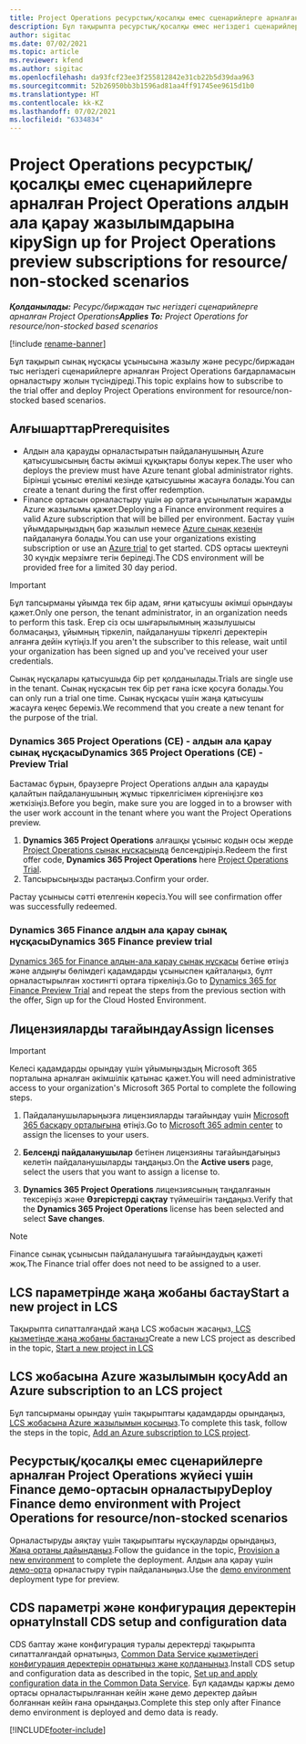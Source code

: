 ```yaml
---
title: Project Operations ресурстық/қосалқы емес сценарийлерге арналған Project Operations алдын ала қарау жазылымдарына кіру
description: Бұл тақырыпта ресурстық/қосалқы емес негіздегі сценарийлер үшін Project Operations жүйесіне жазылу және орналастыру туралы ақпарат берілген.
author: sigitac
ms.date: 07/02/2021
ms.topic: article
ms.reviewer: kfend
ms.author: sigitac
ms.openlocfilehash: da93fcf23ee3f255812842e31cb22b5d39daa963
ms.sourcegitcommit: 52b26950bb3b1596ad81aa4ff91745ee9615d1b0
ms.translationtype: HT
ms.contentlocale: kk-KZ
ms.lasthandoff: 07/02/2021
ms.locfileid: "6334834"
---
```

# <a name="sign-up-for-project-operations-preview-subscriptions-for-resource-non-stocked-scenarios"></a><span data-ttu-id="1b7e7-103">Project Operations ресурстық/қосалқы емес сценарийлерге арналған Project Operations алдын ала қарау жазылымдарына кіру</span><span class="sxs-lookup"><span data-stu-id="1b7e7-103">Sign up for Project Operations preview subscriptions for resource/ non-stocked scenarios</span></span>

<span data-ttu-id="1b7e7-104">_**Қолданылады:** Ресурс/биржадан тыс негіздегі сценарийлерге арналған Project Operations_</span><span class="sxs-lookup"><span data-stu-id="1b7e7-104">_**Applies To:** Project Operations for resource/non-stocked based scenarios_</span></span>

[!include [rename-banner](~/includes/cc-data-platform-banner.md)]

<span data-ttu-id="1b7e7-105">Бұл тақырып сынақ нұсқасы ұсынысына жазылу және ресурс/биржадан тыс негіздегі сценарийлерге арналған Project Operations бағдарламасын орналастыру жолын түсіндіреді.</span><span class="sxs-lookup"><span data-stu-id="1b7e7-105">This topic explains how to subscribe to the trial offer and deploy Project Operations environment for resource/non-stocked based scenarios.</span></span>

## <a name="prerequisites"></a><span data-ttu-id="1b7e7-106">Алғышарттар</span><span class="sxs-lookup"><span data-stu-id="1b7e7-106">Prerequisites</span></span>
- <span data-ttu-id="1b7e7-107">Алдын ала қарауды орналастыратын пайдаланушының Azure қатысушысының басты әкімші құқықтары болуы керек.</span><span class="sxs-lookup"><span data-stu-id="1b7e7-107">The user who deploys the preview must have Azure tenant global administrator rights.</span></span> <span data-ttu-id="1b7e7-108">Бірінші ұсыныс өтелімі кезінде қатысушыны жасауға болады.</span><span class="sxs-lookup"><span data-stu-id="1b7e7-108">You can create a tenant during the first offer redemption.</span></span> 
- <span data-ttu-id="1b7e7-109">Finance ортасын орналастыру үшін әр ортаға ұсынылатын жарамды Azure жазылымы қажет.</span><span class="sxs-lookup"><span data-stu-id="1b7e7-109">Deploying a Finance environment requires a valid Azure subscription that will be billed per environment.</span></span> <span data-ttu-id="1b7e7-110">Бастау үшін ұйымдарыңыздың бар жазылып немесе [Azure сынақ кезеңін](https://azure.microsoft.com/en-us/free/) пайдалануға болады.</span><span class="sxs-lookup"><span data-stu-id="1b7e7-110">You can use your organizations existing subscription or use an [Azure trial](https://azure.microsoft.com/en-us/free/) to get started.</span></span> <span data-ttu-id="1b7e7-111">CDS ортасы шектеулі 30 күндік мерзімге тегін беріледі.</span><span class="sxs-lookup"><span data-stu-id="1b7e7-111">The CDS environment will be provided free for a limited 30 day period.</span></span>

> [!IMPORTANT]
> <span data-ttu-id="1b7e7-112">Бұл тапсырманы ұйымда тек бір адам, яғни қатысушы әкімші орындауы қажет.</span><span class="sxs-lookup"><span data-stu-id="1b7e7-112">Only one person, the tenant administrator, in an organization needs to perform this task.</span></span> <span data-ttu-id="1b7e7-113">Егер сіз осы шығарылымның жазылушысы болмасаңыз, ұйымның тіркеліп, пайдаланушы тіркелгі деректерін алғанға дейін күтіңіз.</span><span class="sxs-lookup"><span data-stu-id="1b7e7-113">If you aren't the subscriber to this release, wait until your organization has been signed up and you've received your user credentials.</span></span>
> 
> <span data-ttu-id="1b7e7-114">Сынақ нұсқалары қатысушыда бір рет қолданылады.</span><span class="sxs-lookup"><span data-stu-id="1b7e7-114">Trials are single use in the tenant.</span></span> <span data-ttu-id="1b7e7-115">Сынақ нұсқасын тек бір рет ғана іске қосуға болады.</span><span class="sxs-lookup"><span data-stu-id="1b7e7-115">You can only run a trial one time.</span></span> <span data-ttu-id="1b7e7-116">Сынақ нұсқасы үшін жаңа қатысушы жасауға кеңес береміз.</span><span class="sxs-lookup"><span data-stu-id="1b7e7-116">We recommend that you create a new tenant for the purpose of the trial.</span></span>


### <a name="dynamics-365-project-operations-ce---preview-trial"></a><span data-ttu-id="1b7e7-117">Dynamics 365 Project Operations (CE) - алдын ала қарау сынақ нұсқасы</span><span class="sxs-lookup"><span data-stu-id="1b7e7-117">Dynamics 365 Project Operations (CE) - Preview Trial</span></span> 

<span data-ttu-id="1b7e7-118">Бастамас бұрын, браузерге Project Operations алдын ала қарауды қалайтын пайдаланушының жұмыс тіркелгісімен кіргеніңізге көз жеткізіңіз.</span><span class="sxs-lookup"><span data-stu-id="1b7e7-118">Before you begin, make sure you are logged in to a browser with the user work account in the tenant where you want the Project Operations preview.</span></span>

1. <span data-ttu-id="1b7e7-119">**Dynamics 365 Project Operations** алғашқы ұсыныс кодын осы жерде [Project Operations сынақ нұсқасында](https://aka.ms/try-po) белсендіріңіз.</span><span class="sxs-lookup"><span data-stu-id="1b7e7-119">Redeem the first offer code, **Dynamics 365 Project Operations** here [Project Operations Trial](https://aka.ms/try-po).</span></span>
2. <span data-ttu-id="1b7e7-120">Тапсырысыңызды растаңыз.</span><span class="sxs-lookup"><span data-stu-id="1b7e7-120">Confirm your order.</span></span>

  <span data-ttu-id="1b7e7-121">Растау ұсынысы сәтті өтелгенін көресіз.</span><span class="sxs-lookup"><span data-stu-id="1b7e7-121">You will see confirmation offer was successfully redeemed.</span></span>

### <a name="dynamics-365-finance-preview-trial"></a><span data-ttu-id="1b7e7-122">Dynamics 365 Finance алдын ала қарау сынақ нұсқасы</span><span class="sxs-lookup"><span data-stu-id="1b7e7-122">Dynamics 365 Finance preview trial</span></span>

<span data-ttu-id="1b7e7-123">[Dynamics 365 for Finance алдын-ала қарау сынақ нұсқасы](https://aka.ms/trypoche) бетіне өтіңіз және алдыңғы бөлімдегі қадамдарды ұсыныспен қайталаңыз, бұлт орналастырылған хостингті ортаға тіркеліңіз.</span><span class="sxs-lookup"><span data-stu-id="1b7e7-123">Go to [Dynamics 365 for Finance Preview Trial](https://aka.ms/trypoche) and repeat the steps from the previous section with the offer, Sign up for the Cloud Hosted Environment.</span></span>  

## <a name="assign-licenses"></a><span data-ttu-id="1b7e7-124">Лицензияларды тағайындау</span><span class="sxs-lookup"><span data-stu-id="1b7e7-124">Assign licenses</span></span>

> [!IMPORTANT]
> <span data-ttu-id="1b7e7-125">Келесі қадамдарды орындау үшін ұйымыңыздың Microsoft 365 порталына арналған әкімшілік қатынас қажет.</span><span class="sxs-lookup"><span data-stu-id="1b7e7-125">You will need administrative access to your organization's Microsoft 365 Portal to complete the following steps.</span></span>

1. <span data-ttu-id="1b7e7-126">Пайдаланушыларыңызға лицензияларды тағайындау үшін [Microsoft 365 басқару орталығына](https://portal.office.com/) өтіңіз.</span><span class="sxs-lookup"><span data-stu-id="1b7e7-126">Go to [Microsoft 365 admin center](https://portal.office.com/) to assign the licenses to your users.</span></span>

2. <span data-ttu-id="1b7e7-127">**Белсенді пайдаланушылар** бетінен лицензияны тағайындағыңыз келетін пайдаланушыларды таңдаңыз.</span><span class="sxs-lookup"><span data-stu-id="1b7e7-127">On the **Active users** page, select the users that you want to assign a license to.</span></span>

3. <span data-ttu-id="1b7e7-128">**Dynamics 365 Project Operations** лицензиясының таңдалғанын тексеріңіз және **Өзгерістерді сақтау** түймешігін таңдаңыз.</span><span class="sxs-lookup"><span data-stu-id="1b7e7-128">Verify that the **Dynamics 365 Project Operations** license has been selected and select **Save changes**.</span></span>

> [!NOTE]
> <span data-ttu-id="1b7e7-129">Finance сынақ ұсынысын пайдаланушыға тағайындаудың қажеті жоқ.</span><span class="sxs-lookup"><span data-stu-id="1b7e7-129">The Finance trial offer does not need to be assigned to a user.</span></span>

## <a name="start-a-new-project-in-lcs"></a><span data-ttu-id="1b7e7-130">LCS параметрінде жаңа жобаны бастау</span><span class="sxs-lookup"><span data-stu-id="1b7e7-130">Start a new project in LCS</span></span>

<span data-ttu-id="1b7e7-131">Тақырыпта сипатталғандай жаңа LCS жобасын жасаңыз,[ LCS қызметінде жаңа жобаны бастаңыз](create-lcs-project.md)</span><span class="sxs-lookup"><span data-stu-id="1b7e7-131">Create a new LCS project as described in the topic, [Start a new project in LCS](create-lcs-project.md)</span></span>

## <a name="add-an-azure-subscription-to-an-lcs-project"></a><span data-ttu-id="1b7e7-132">LCS жобасына Azure жазылымын қосу</span><span class="sxs-lookup"><span data-stu-id="1b7e7-132">Add an Azure subscription to an LCS project</span></span>

<span data-ttu-id="1b7e7-133">Бұл тапсырманы орындау үшін тақырыптағы қадамдарды орындаңыз, [LCS жобасына Azure жазылымын қосыңыз](resource-add-azure-subscription-lcs-project.md).</span><span class="sxs-lookup"><span data-stu-id="1b7e7-133">To complete this task, follow the steps in the topic, [Add an Azure subscription to LCS project](resource-add-azure-subscription-lcs-project.md).</span></span>

## <a name="deploy-finance-demo-environment-with-project-operations-for-resourcenon-stocked-scenarios"></a><span data-ttu-id="1b7e7-134">Ресурстық/қосалқы емес сценарийлерге арналған Project Operations жүйесі үшін Finance демо-ортасын орналастыру</span><span class="sxs-lookup"><span data-stu-id="1b7e7-134">Deploy Finance demo environment with Project Operations for resource/non-stocked scenarios</span></span>

<span data-ttu-id="1b7e7-135">Орналастыруды аяқтау үшін тақырыптағы нұсқауларды орындаңыз, [Жаңа ортаны дайындаңыз](resource-provision-new-environment.md).</span><span class="sxs-lookup"><span data-stu-id="1b7e7-135">Follow the guidance in the topic, [Provision a new environment](resource-provision-new-environment.md) to complete the deployment.</span></span> <span data-ttu-id="1b7e7-136">Алдын ала қарау үшін [демо-орта](/dynamics365/fin-ops-core/dev-itpro/deployment/deploy-demo-environment) орналастыру түрін пайдаланыңыз.</span><span class="sxs-lookup"><span data-stu-id="1b7e7-136">Use the [demo environment](/dynamics365/fin-ops-core/dev-itpro/deployment/deploy-demo-environment) deployment type for preview.</span></span> 

## <a name="install-cds-setup-and-configuration-data"></a><span data-ttu-id="1b7e7-137">CDS параметрі және конфигурация деректерін орнату</span><span class="sxs-lookup"><span data-stu-id="1b7e7-137">Install CDS setup and configuration data</span></span>

<span data-ttu-id="1b7e7-138">CDS баптау және конфигурация туралы деректерді тақырыпта сипатталғандай орнатыңыз, [Common Data Service қызметіндегі конфигурация деректерін орнатыңыз және қолданыңыз](resource-apply-pro-setup-config-data.md).</span><span class="sxs-lookup"><span data-stu-id="1b7e7-138">Install CDS setup and configuration data as described in the topic, [Set up and apply configuration data in the Common Data Service](resource-apply-pro-setup-config-data.md).</span></span>
<span data-ttu-id="1b7e7-139">Бұл қадамды қаржы демо ортасы орналастырылғаннан кейін және демо деректер дайын болғаннан кейін ғана орындаңыз.</span><span class="sxs-lookup"><span data-stu-id="1b7e7-139">Complete this step only after Finance demo environment is deployed and demo data is ready.</span></span>


[!INCLUDE[footer-include](../includes/footer-banner.md)]
